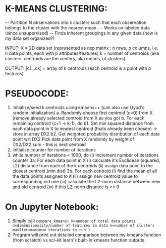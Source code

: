# K-MEANS CLUSTERING:
-- Partition N observations into k clusters such that each observation belongs to the cluster with the nearest mean. 
-- Works on labeled data (since unsupervised)
-- Finds inherent groupings in any given data (how is my data set organized?)

INPUT:
X = 2D data set (represented as nxp matrix : n rows, p columns, i.e. n data points, each with p attributes/features)
k = number of centroids (aka clusters. centroids are the centers, aka means, of clusters)

OUTPUT:
[c1...ck] = array of k centroids (each centroid is a point with p features)

# PSEUDOCODE:
1. Initialize/seed k centroids using kmeans++ (can also use Llyod's random initialization)
a. Randomly choose first centroid (c=0) from X (remove already selected centroid from X as you go)
b. For each remaining centroid (c=1 -> k-1), do
 b1. Get min squared distance from each data point in X to nearest centroid (thats already been chosen) -> store in array DX2
 b2. Get weighted probability distribution of each data point wrt DX2
Pick data point from X randomly by weight of DX2/DX2.sum - this is next centroid
2. Initialize counter for number of iterations
3. while number of iterations < 1000, do
    (i) Increment number of iterations counter
    3a. For each data point in X
        (i) calculate it's Euclidean (squared, L2) distance from each of the k centroids 
       (ii) assign data point to the closest centroid (min dist)
    3b. For each centroid
       (i) find the mean of all the data points assigned to it
      (ii) assign new centroid value to corresponding old one
      (iii) calculate the L2-norm distance between new and old centroid
      (iv)  if this L2-norm distance is <= 0
      
 # On Jupyter Notebook:
 1. Simply call 
 `compare_kmeans( N=number of total data points
                  d=dimensionality/number of features in data
                  k=number of clusters
                  maxIter=maximum iterations to run
                )`
2. Program will print out detailed comparison between my kmeans function (from scratch) vs sci-kit learn's built-in kmeans function outputs.
